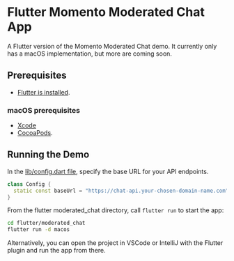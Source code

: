 # Flutter Momento Moderated Chat App

A Flutter version of the Momento Moderated Chat demo. It currently only has a macOS implementation, but more are coming soon.

## Prerequisites

- [Flutter is installed](https://docs.flutter.dev/get-started/install).

### macOS prerequisites

- [Xcode](https://developer.apple.com/xcode/)
- [CocoaPods](https://guides.cocoapods.org/using/getting-started.html#installation).

## Running the Demo

In the [lib/config.dart file](./lib/config.dart), specify the base URL for your API endpoints.

```dart
class Config {
  static const baseUrl = "https://chat-api.your-chosen-domain-name.com";
}
```

From the flutter moderated_chat directory, call `flutter run` to start the app:

```bash
cd flutter/moderated_chat
flutter run -d macos
```

Alternatively, you can open the project in VSCode or IntelliJ with the Flutter plugin and run the app from there.
